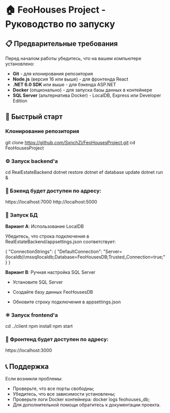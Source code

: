 # 🏠 FeoHouses Project - Руководство по запуску

## 📋 Предварительные требования

Перед началом работы убедитесь, что на вашем компьютере установлено:

- **Git** - для клонирования репозитория
- **Node.js** (версия 16 или выше) - для фронтенда React
- **.NET 6.0 SDK** или выше - для бэкенда ASP.NET
- **Docker** (опционально) - для запуска базы данных в контейнере
- **SQL Server** (альтернатива Docker) - LocalDB, Express или Developer Edition

## 🚀 Быстрый старт

### Клонирование репозитория

git clone https://github.com/SxnchZi/FeoHousesProject.git
cd FeoHousesProject

### ⚙️ Запуск backend'а

cd RealEstateBackend
dotnet restore
dotnet ef database update
dotnet run &

### 📌 Бэкенд будет доступен по адресу:

https://localhost:7000
http://localhost:5000

### 🐳 Запуск БД

**Вариант A**: Использование LocalDB

Убедитесь, что строка подключения в RealEstateBackend/appsettings.json соответствует:

{
  "ConnectionStrings": {
    "DefaultConnection": "Server=(localdb)\\mssqllocaldb;Database=FeoHousesDB;Trusted_Connection=true;"
  }
}

**Вариант B**: Ручная настройка SQL Server

- Установите SQL Server

- Создайте базу данных FeoHousesDB

- Обновите строку подключения в appsettings.json

### ⚛️ Запуск frontend'a

cd ../client
npm install
npm start

### 📌 Фронтенд будет доступен по адресу:

https://localhost:3000

## 📞 Поддержка

Если возникли проблемы:

- Проверьте, что все порты свободны;
- Убедитесь, что все зависимости установлены;
- Проверьте логи Docker контейнера: docker logs feohouses_db;
- Для дополнительной помощи обратитесь к документации проекта.
